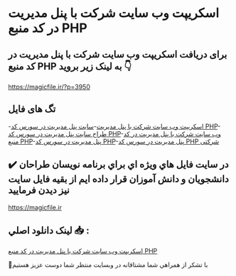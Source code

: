 # اسکریپت وب سایت شرکت با پنل مدیریت در کد منبع PHP

## برای دریافت اسکریپت وب سایت شرکت با پنل مدیریت در کد منبع PHP به لینک زیر بروید 👇

https://magicfile.ir/?p=3950

## تگ های فایل

-[اسکریپت وب سایت شرکت با پنل مدیریت](https://magicfile.ir/product/%d8%a7%d8%b3%da%a9%d8%b1%db%8c%d9%be%d8%aa%d9%88%d8%a8-%d8%b3%d8%a7%db%8c%d8%aa-%d8%b4%d8%b1%da%a9%d8%aa-%d8%a8%d8%a7-%d9%be%d9%86%d9%84-%d9%85%d8%af%db%8c%d8%b1%db%8c%d8%aa-php/)-[سایت پنل مدیریت در سورس کد PHP](https://magicfile.ir/product/%d8%a7%d8%b3%da%a9%d8%b1%db%8c%d9%be%d8%aa%d9%88%d8%a8-%d8%b3%d8%a7%db%8c%d8%aa-%d8%b4%d8%b1%da%a9%d8%aa-%d8%a8%d8%a7-%d9%be%d9%86%d9%84-%d9%85%d8%af%db%8c%d8%b1%db%8c%d8%aa-php/)-[طراح سایت پنل مدیریت در سورس کد PHP](https://magicfile.ir/product/%d8%a7%d8%b3%da%a9%d8%b1%db%8c%d9%be%d8%aa%d9%88%d8%a8-%d8%b3%d8%a7%db%8c%d8%aa-%d8%b4%d8%b1%da%a9%d8%aa-%d8%a8%d8%a7-%d9%be%d9%86%d9%84-%d9%85%d8%af%db%8c%d8%b1%db%8c%d8%aa-php/)-[وب سایت شرکت با پنل مدیریت در کد منبع PHP](https://magicfile.ir/product/%d8%a7%d8%b3%da%a9%d8%b1%db%8c%d9%be%d8%aa%d9%88%d8%a8-%d8%b3%d8%a7%db%8c%d8%aa-%d8%b4%d8%b1%da%a9%d8%aa-%d8%a8%d8%a7-%d9%be%d9%86%d9%84-%d9%85%d8%af%db%8c%d8%b1%db%8c%d8%aa-php/)-[پنل مدیریت در سورس کد PHP](https://magicfile.ir/product/%d8%a7%d8%b3%da%a9%d8%b1%db%8c%d9%be%d8%aa%d9%88%d8%a8-%d8%b3%d8%a7%db%8c%d8%aa-%d8%b4%d8%b1%da%a9%d8%aa-%d8%a8%d8%a7-%d9%be%d9%86%d9%84-%d9%85%d8%af%db%8c%d8%b1%db%8c%d8%aa-php/)-[پنل مدیریت در سورس کد PHP شرکتی](https://magicfile.ir/product/%d8%a7%d8%b3%da%a9%d8%b1%db%8c%d9%be%d8%aa%d9%88%d8%a8-%d8%b3%d8%a7%db%8c%d8%aa-%d8%b4%d8%b1%da%a9%d8%aa-%d8%a8%d8%a7-%d9%be%d9%86%d9%84-%d9%85%d8%af%db%8c%d8%b1%db%8c%d8%aa-php/)

## ✔️ در سايت فايل هاي ويژه اي براي برنامه نويسان طراحان دانشجويان و دانش آموزان قرار داده ايم از بقيه فايل سايت نيز ديدن فرماييد

https://magicfile.ir


## لينک دانلود اصلي 📥 :

[اسکریپت وب سایت شرکت با پنل مدیریت در کد منبع PHP](https://magicfile.ir/product/%d8%a7%d8%b3%da%a9%d8%b1%db%8c%d9%be%d8%aa%d9%88%d8%a8-%d8%b3%d8%a7%db%8c%d8%aa-%d8%b4%d8%b1%da%a9%d8%aa-%d8%a8%d8%a7-%d9%be%d9%86%d9%84-%d9%85%d8%af%db%8c%d8%b1%db%8c%d8%aa-php/) 


🙏با تشکر از همراهي شما مشتاقانه در وبسایت منتظر شما دوست عزیز هستیم

